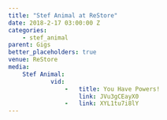```yaml
---
title: "Stef Animal at ReStore"
date: 2018-2-17 03:00:00 Z
categories:
    - stef_animal
parent: Gigs
better_placeholders: true
venue: ReStore
media:
    Stef Animal:
            vid:
                -   title: You Have Powers!
                    link: JVu3gCEayX0
                -   link: XYL1tu7i8lY
---
```

